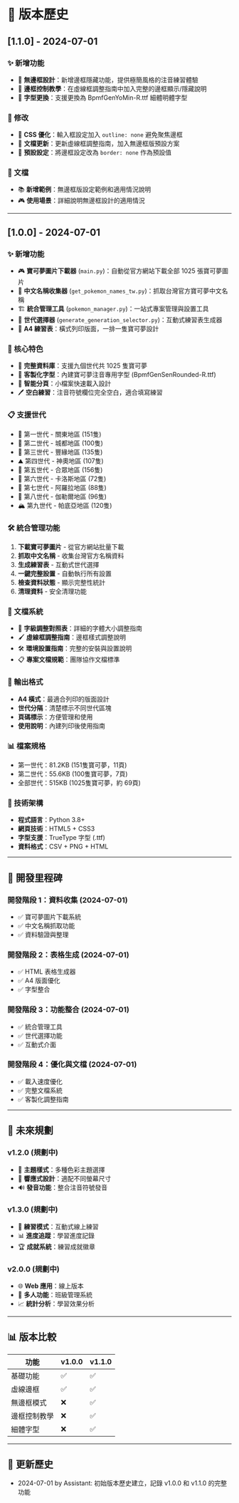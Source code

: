 # 📝 版本歷史

## [1.1.0] - 2024-07-01

### ✨ 新增功能
- 🚫 **無邊框設計**：新增邊框隱藏功能，提供極簡風格的注音練習體驗
- 📖 **邊框控制教學**：在虛線框調整指南中加入完整的邊框顯示/隱藏說明
- 🎯 **字型更換**：支援更換為 BpmfGenYoMin-R.ttf 細體明體字型

### 🔧 修改
- 🎨 **CSS 優化**：輸入框設定加入 `outline: none` 避免聚焦邊框
- 📄 **文檔更新**：更新虛線框調整指南，加入無邊框版預設方案
- 🔧 **預設設定**：將邊框設定改為 `border: none` 作為預設值

### 📝 文檔
- 📚 **新增範例**：無邊框版設定範例和適用情況說明
- 🎮 **使用場景**：詳細說明無邊框設計的適用情況

---

## [1.0.0] - 2024-07-01

### ✨ 新增功能
- 🎮 **寶可夢圖片下載器** (`main.py`)：自動從官方網站下載全部 1025 張寶可夢圖片
- 📝 **中文名稱收集器** (`get_pokemon_names_tw.py`)：抓取台灣官方寶可夢中文名稱
- 🏗️ **統合管理工具** (`pokemon_manager.py`)：一站式專案管理與設置工具
- 🎯 **世代選擇器** (`generate_generation_selector.py`)：互動式練習表生成器
- 📄 **A4 練習表**：橫式列印版面，一排一隻寶可夢設計

### 🌟 核心特色
- 📸 **完整資料庫**：支援九個世代共 1025 隻寶可夢
- 🎨 **客製化字型**：內建寶可夢注音專用字型 (BpmfGenSenRounded-R.ttf)
- 🚀 **智能分頁**：小檔案快速載入設計
- 🖊️ **空白練習**：注音符號欄位完全空白，適合填寫練習

### 📋 支援世代
- 🌱 第一世代 - 關東地區 (151隻)
- 🌸 第二世代 - 城都地區 (100隻)
- 🌊 第三世代 - 豐緣地區 (135隻)
- ⛰️ 第四世代 - 神奧地區 (107隻)
- 🌆 第五世代 - 合眾地區 (156隻)
- 🌺 第六世代 - 卡洛斯地區 (72隻)
- 🌴 第七世代 - 阿羅拉地區 (88隻)
- 🏰 第八世代 - 伽勒爾地區 (96隻)
- 🏔️ 第九世代 - 帕底亞地區 (120隻)

### 🛠️ 統合管理功能
1. **下載寶可夢圖片** - 從官方網站批量下載
2. **抓取中文名稱** - 收集台灣官方名稱資料
3. **生成練習表** - 互動式世代選擇
4. **一鍵完整設置** - 自動執行所有設置
5. **檢查資料狀態** - 顯示完整性統計
6. **清理資料** - 安全清理功能

### 📖 文檔系統
- 📝 **字級調整對照表**：詳細的字體大小調整指南
- 🖌️ **虛線框調整指南**：邊框樣式調整說明
- 🛠️ **環境設置指南**：完整的安裝與設置說明
- 📋 **專案文檔規範**：團隊協作文檔標準

### 🎯 輸出格式
- **A4 橫式**：最適合列印的版面設計
- **世代分隔**：清楚標示不同世代區塊
- **頁碼標示**：方便管理和使用
- **使用說明**：內建列印後使用指南

### 📊 檔案規格
- 第一世代：81.2KB (151隻寶可夢，11頁)
- 第二世代：55.6KB (100隻寶可夢，7頁)
- 全部世代：515KB (1025隻寶可夢，約 69頁)

### 🔧 技術架構
- **程式語言**：Python 3.8+
- **網頁技術**：HTML5 + CSS3
- **字型支援**：TrueType 字型 (.ttf)
- **資料格式**：CSV + PNG + HTML

---

## 🚀 開發里程碑

### 開發階段 1：資料收集 (2024-07-01)
- ✅ 寶可夢圖片下載系統
- ✅ 中文名稱抓取功能
- ✅ 資料驗證與整理

### 開發階段 2：表格生成 (2024-07-01)
- ✅ HTML 表格生成器
- ✅ A4 版面優化
- ✅ 字型整合

### 開發階段 3：功能整合 (2024-07-01)
- ✅ 統合管理工具
- ✅ 世代選擇功能
- ✅ 互動式介面

### 開發階段 4：優化與文檔 (2024-07-01)
- ✅ 載入速度優化
- ✅ 完整文檔系統
- ✅ 客製化調整指南

---

## 🔮 未來規劃

### v1.2.0 (規劃中)
- 🎨 **主題樣式**：多種色彩主題選擇
- 📱 **響應式設計**：適配不同螢幕尺寸
- 🔊 **發音功能**：整合注音符號發音

### v1.3.0 (規劃中)
- 🎯 **練習模式**：互動式線上練習
- 📊 **進度追蹤**：學習進度記錄
- 🏆 **成就系統**：練習成就徽章

### v2.0.0 (規劃中)
- 🌐 **Web 應用**：線上版本
- 👥 **多人功能**：班級管理系統
- 📈 **統計分析**：學習效果分析

---

## 📊 版本比較

| 功能 | v1.0.0 | v1.1.0 |
|------|--------|--------|
| 基礎功能 | ✅ | ✅ |
| 虛線邊框 | ✅ | ✅ |
| 無邊框模式 | ❌ | ✅ |
| 邊框控制教學 | ❌ | ✅ |
| 細體字型 | ❌ | ✅ |

---

## 🔄 更新歷史
- 2024-07-01 by Assistant: 初始版本歷史建立，記錄 v1.0.0 和 v1.1.0 的完整功能 